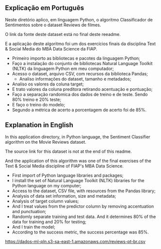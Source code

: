 ## Explicação em Português

Neste diretório aplico, em linguagem Python, o algoritmo Classificador de Sentimentos sobre o dataset Reviews de filmes.

O link da fonte deste dataset está no final deste reeadme.

E a aplicação deste algoritmo foi um dos exercícios finais da disciplina Text & Social Media do MBA Data Science da FIAP.

  - Primeiro importo as bibliotecas e pacotes da linguagem Python;
  - Faço a instalação do conjunto de bibliotecas Natural Language Toolkit (NLTK) da linguagem Python em meu computador;
  - Acesso o dataset, arquivo CSV, com recursos da biblioteca Pandas;
      - Analiso informações do dataset, tamanho e metadados;
  - Analiso os valores da coluna target;
  - E trato valores da coluna preditora retirando acentuação e pontuação;
  - Faço a separação randomica dos dados de treino e de teste. Sendo 80% treino e 20% teste;
  - E faço o treino do modelo;
  - Segundo a métrica de acerto a porcentagem de acerto foi de 85%.


## Explanation in English

In this application directory, in Python language, the Sentiment Classifier algorithm on the Movie Reviews dataset.

The source link for this dataset is not at the end of this readme.

And the application of this algorithm was one of the final exercises of the Text & Social Media discipline of FIAP's MBA Data Science.

 - First import of Python language libraries and packages;
 - I install the set of Natural Language Toolkit (NLTK) libraries for the Python language on my computer;
 - Access to the dataset, CSV file, with resources from the Pandas library;
 - Analysis of data set information, size and metadata;
 - Analysis of target column values;
 - And I treat values ​​from the predictor column by removing accentuation and punctuation;
 - Randomly separate training and test data. And it determines 80% of the data for training and 20% for testing;
 - And I train the model;
 - According to the success metric, the success percentage was 85%.


https://dados-ml-pln.s3-sa-east-1.amazonaws.com/reviews-pt-br.csv
